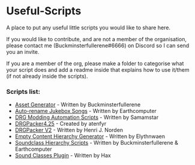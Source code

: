 # Useful-Scripts
A place to put any useful little scripts you would like to share here.

If you would like to contribute, and are not a member of the organisation, please contact me (Buckminsterfullerene#6666) on Discord so I can send you an invite.

If you are a member of the org, please make a folder to categorise what your script does and add a readme inside that explains how to use it/them (if not already inside the scripts).

### Scripts list:
* [Asset Generator](https://github.com/DRG-Modding/Useful-Scripts/tree/main/Asset%20Generator) - Written by Buckminsterfullerene
* [Auto-rename Jukebox Songs](https://github.com/DRG-Modding/Useful-Scripts/tree/main/Auto-rename%20Jukebox%20Songs) - Written by Earthcomputer
* [DRG Modding Automation Scripts](https://github.com/DRG-Modding/Useful-Scripts/tree/main/DRGModdingAutomationScripts) - Written by Samamstar
* [DRGPacker4.25](https://github.com/DRG-Modding/Useful-Scripts/tree/main/DRGPacker4.25) - Created by atenfyr
* [DRGPacker V2](https://github.com/DRG-Modding/Useful-Scripts/tree/main/DRGPackerV2) - Written by Henri J. Norden
* [Empty Content Hierarchy Generator](https://github.com/DRG-Modding/Useful-Scripts/tree/main/Empty%20Content%20Hierarchy%20Generator) - Written by Elythnwaen
* [Soundclass Hierarchy Scripts](https://github.com/DRG-Modding/Useful-Scripts/tree/main/Soundclass%20Hierarchy) - Written by Buckminsterfullerene & Earthcomputer
* [Sound Classes Plugin](https://github.com/DRG-Modding/Useful-Scripts/tree/main/Soundclass%20Hierarchy/TheSoundClassers) - Written by Hax
